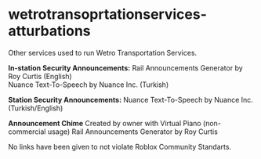# wetrotransoprtationservices-atturbations
Other services used to run Wetro Transportation Services.

**In-station Security Announcements:**
Rail Announcements Generator by Roy Curtis (English)         
Nuance Text-To-Speech by Nuance Inc. (Turkish)

**Station Security Announcements:**
Nuance Text-To-Speech by Nuance Inc. (Turkish/English)

**Announcement Chime**
Created by owner with Virtual Piano (non-commercial usage)
Rail Announcements Generator by Roy Curtis

No links have been given to not violate Roblox Community Standarts.
